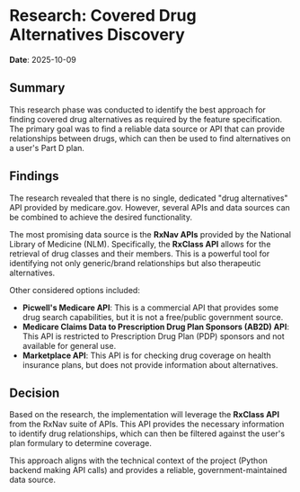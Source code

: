 # Research: Covered Drug Alternatives Discovery

**Date**: 2025-10-09

## Summary
This research phase was conducted to identify the best approach for finding covered drug alternatives as required by the feature specification. The primary goal was to find a reliable data source or API that can provide relationships between drugs, which can then be used to find alternatives on a user's Part D plan.

## Findings
The research revealed that there is no single, dedicated "drug alternatives" API provided by medicare.gov. However, several APIs and data sources can be combined to achieve the desired functionality.

The most promising data source is the **RxNav APIs** provided by the National Library of Medicine (NLM). Specifically, the **RxClass API** allows for the retrieval of drug classes and their members. This is a powerful tool for identifying not only generic/brand relationships but also therapeutic alternatives.

Other considered options included:
- **Picwell's Medicare API**: This is a commercial API that provides some drug search capabilities, but it is not a free/public government source.
- **Medicare Claims Data to Prescription Drug Plan Sponsors (AB2D) API**: This API is restricted to Prescription Drug Plan (PDP) sponsors and not available for general use.
- **Marketplace API**: This API is for checking drug coverage on health insurance plans, but does not provide information about alternatives.

## Decision
Based on the research, the implementation will leverage the **RxClass API** from the RxNav suite of APIs. This API provides the necessary information to identify drug relationships, which can then be filtered against the user's plan formulary to determine coverage.

This approach aligns with the technical context of the project (Python backend making API calls) and provides a reliable, government-maintained data source.